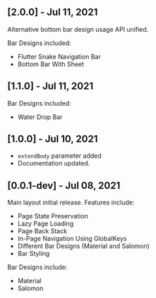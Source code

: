 ## [2.0.0] - Jul 11, 2021

Alternative bottom bar design usage API unified.

Bar Designs included:
 - Flutter Snake Navigation Bar
 - Bottom Bar With Sheet
 
## [1.1.0] - Jul 11, 2021

Bar Designs included:
 - Water Drop Bar
 
 ## [1.0.0] - Jul 10, 2021
 
  - `extendBody` parameter added
  - Documentation updated.

## [0.0.1-dev] - Jul 08, 2021

Main layout initial release. Features include:
 - Page State Preservation
 - Lazy Page Loading
 - Page Back Stack
 - In-Page Navigation Using GlobalKeys
 - Different Bar Designs (Material and Salomon)
 - Bar Styling
 
 Bar Designs include:
 - Material
 - Salomon